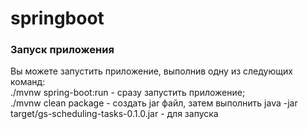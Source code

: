 # springboot
### Запуск приложения
Вы можете запустить приложение, выполнив одну из следующих команд:  
 ./mvnw spring-boot:run - сразу запустить приложение;  
 ./mvnw clean package - создать jar файл, затем выполнить java -jar target/gs-scheduling-tasks-0.1.0.jar - для запуска
 
